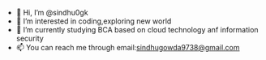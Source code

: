 - 👋 Hi, I’m @sindhu0gk
- 👀 I’m interested in coding,exploring new world 
- 🌱 I’m currently studying BCA based on cloud technology anf information security
- 📫 You can reach me through email:sindhugowda9738@gmail.com
